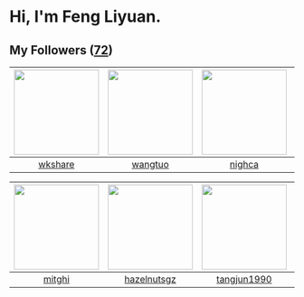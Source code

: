 # Hi, I'm Feng Liyuan.

## My Followers ([72](https://github.com/SunRunAway?tab=followers))

| <img src="https://avatars2.githubusercontent.com/u/2918384?v=4" width="150" height="150" /> | <img src="https://avatars1.githubusercontent.com/u/1171686?v=4" width="150" height="150" /> | <img src="https://avatars3.githubusercontent.com/u/1492263?v=4" width="150" height="150" /> | <img src="https://avatars0.githubusercontent.com/u/35601156?v=4" width="150" height="150" /> |
| :-----------------------------------------------------------------------------------------: | :-----------------------------------------------------------------------------------------: | :-----------------------------------------------------------------------------------------: | :------------------------------------------------------------------------------------------: |
|                            [wkshare](https://github.com/wkshare)                            |                            [wangtuo](https://github.com/wangtuo)                            |                             [nighca](https://github.com/nighca)                             |                         [macrostring](https://github.com/macrostring)                        |

| <img src="https://avatars3.githubusercontent.com/u/55898975?v=4" width="150" height="150" /> | <img src="https://avatars3.githubusercontent.com/u/24202964?v=4" width="150" height="150" /> | <img src="https://avatars0.githubusercontent.com/u/7368838?v=4" width="150" height="150" /> | <img src="https://avatars0.githubusercontent.com/u/552936?v=4" width="150" height="150" /> |
| :------------------------------------------------------------------------------------------: | :------------------------------------------------------------------------------------------: | :-----------------------------------------------------------------------------------------: | :----------------------------------------------------------------------------------------: |
|                              [mitghi](https://github.com/mitghi)                             |                         [hazelnutsgz](https://github.com/hazelnutsgz)                        |                        [tangjun1990](https://github.com/tangjun1990)                        |                            [mbautin](https://github.com/mbautin)                           |